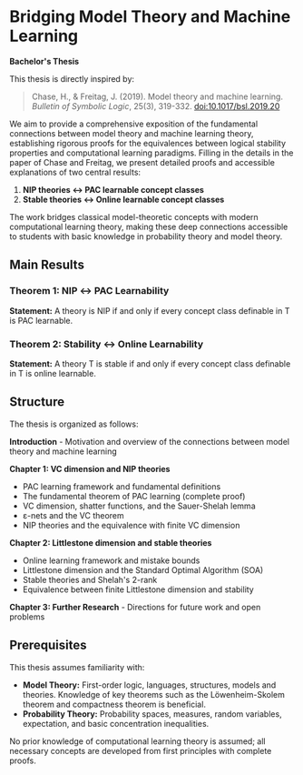 # Bridging Model Theory and Machine Learning

**Bachelor's Thesis**

This thesis is directly inspired by:

> Chase, H., & Freitag, J. (2019). Model theory and machine learning. *Bulletin of Symbolic Logic*, 25(3), 319-332. [doi:10.1017/bsl.2019.20](https://doi.org/10.1017/bsl.2018.71)

We aim to provide a comprehensive exposition of the fundamental connections between model theory and machine learning theory, establishing rigorous proofs for the equivalences between logical stability properties and computational learning paradigms. Filling in the details in the paper of Chase and Freitag, we present detailed proofs and accessible explanations of two central results:

1. **NIP theories ↔ PAC learnable concept classes**
2. **Stable theories ↔ Online learnable concept classes**

The work bridges classical model-theoretic concepts with modern computational learning theory, making these deep connections accessible to students with basic knowledge in probability theory and model theory.

## Main Results

### Theorem 1: NIP ↔ PAC Learnability
**Statement:** A theory  is NIP if and only if every concept class definable in T is PAC learnable.

### Theorem 2: Stability ↔ Online Learnability  
**Statement:** A theory T is stable if and only if every concept class definable in T is online learnable.

## Structure

The thesis is organized as follows:

**Introduction** - Motivation and overview of the connections between model theory and machine learning

**Chapter 1: VC dimension and NIP theories**
- PAC learning framework and fundamental definitions
- The fundamental theorem of PAC learning (complete proof)
- VC dimension, shatter functions, and the Sauer-Shelah lemma
- ε-nets and the VC theorem
- NIP theories and the equivalence with finite VC dimension

**Chapter 2: Littlestone dimension and stable theories**  
- Online learning framework and mistake bounds
- Littlestone dimension and the Standard Optimal Algorithm (SOA)
- Stable theories and Shelah's 2-rank
- Equivalence between finite Littlestone dimension and stability

**Chapter 3: Further Research** - Directions for future work and open problems

## Prerequisites

This thesis assumes familiarity with:
- **Model Theory:** First-order logic, languages, structures, models and theories. Knowledge of key theorems such as the Löwenheim-Skolem theorem and compactness theorem is beneficial.
- **Probability Theory:** Probability spaces, measures, random variables, expectation, and basic concentration inequalities.

No prior knowledge of computational learning theory is assumed; all necessary concepts are developed from first principles with complete proofs.
